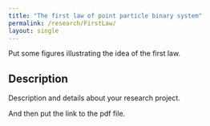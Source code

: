 ```yaml
---
title: "The first law of point particle binary system"
permalink: /research/FirstLaw/
layout: single
---
```


Put some figures illustrating the idea of the first law.

## Description

Description and details about your research project.

And then put the link to the pdf file. 
